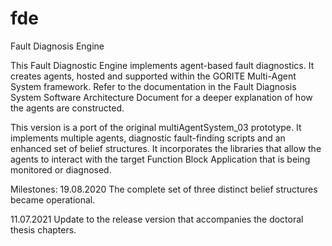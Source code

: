 # fde
Fault Diagnosis Engine

This Fault Diagnostic Engine implements agent-based fault diagnostics. It creates agents, hosted and supported within the GORITE Multi-Agent System framework. Refer to the documentation in the Fault Diagnosis System Software Architecture Document for a deeper explanation of how the  agents are constructed.
 
This version is a port of the original multiAgentSystem_03 prototype. It implements multiple agents, diagnostic fault-finding scripts and an enhanced set of belief structures. It incorporates the libraries that allow the agents to interact with the target Function Block Application that is being monitored or diagnosed.

Milestones:
19.08.2020 The complete set of three distinct belief structures became operational.

11.07.2021 Update to the release version that accompanies the doctoral thesis chapters.

